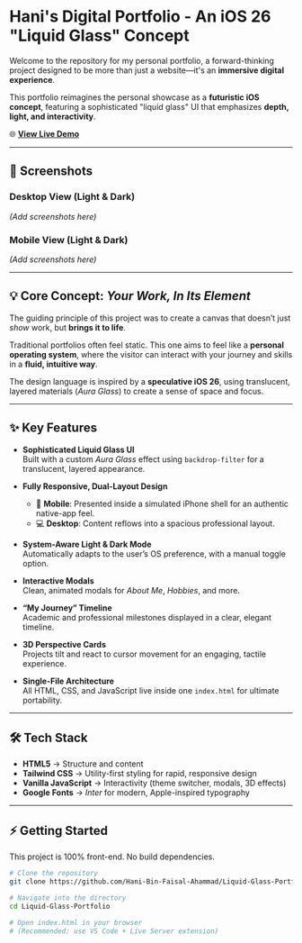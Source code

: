 # Hani's Digital Portfolio - An iOS 26 "Liquid Glass" Concept  

Welcome to the repository for my personal portfolio, a forward-thinking project designed to be more than just a website—it's an **immersive digital experience**.  

This portfolio reimagines the personal showcase as a **futuristic iOS concept**, featuring a sophisticated "liquid glass" UI that emphasizes **depth, light, and interactivity**.  

🌐 **[View Live Demo](https://hanibinfaisalahammad2025.vercel.app/)**  

---

## 📸 Screenshots  

### Desktop View (Light & Dark)  
*(Add screenshots here)*  

### Mobile View (Light & Dark)  
*(Add screenshots here)*  

---

## 💡 Core Concept: *Your Work, In Its Element*  

The guiding principle of this project was to create a canvas that doesn’t just *show* work, but **brings it to life**.  

Traditional portfolios often feel static. This one aims to feel like a **personal operating system**, where the visitor can interact with your journey and skills in a **fluid, intuitive way**.  

The design language is inspired by a **speculative iOS 26**, using translucent, layered materials (*Aura Glass*) to create a sense of space and focus.  

---

## ✨ Key Features  

- **Sophisticated Liquid Glass UI**  
  Built with a custom *Aura Glass* effect using `backdrop-filter` for a translucent, layered appearance.  

- **Fully Responsive, Dual-Layout Design**  
  - 📱 **Mobile**: Presented inside a simulated iPhone shell for an authentic native-app feel.  
  - 💻 **Desktop**: Content reflows into a spacious professional layout.  

- **System-Aware Light & Dark Mode**  
  Automatically adapts to the user’s OS preference, with a manual toggle option.  

- **Interactive Modals**  
  Clean, animated modals for *About Me*, *Hobbies*, and more.  

- **“My Journey” Timeline**  
  Academic and professional milestones displayed in a clear, elegant timeline.  

- **3D Perspective Cards**  
  Projects tilt and react to cursor movement for an engaging, tactile experience.  

- **Single-File Architecture**  
  All HTML, CSS, and JavaScript live inside one `index.html` for ultimate portability.  

---

## 🛠️ Tech Stack  

- **HTML5** → Structure and content  
- **Tailwind CSS** → Utility-first styling for rapid, responsive design  
- **Vanilla JavaScript** → Interactivity (theme switcher, modals, 3D effects)  
- **Google Fonts** → *Inter* for modern, Apple-inspired typography  

---

## ⚡ Getting Started  

This project is 100% front-end. No build dependencies.  

```bash
# Clone the repository
git clone https://github.com/Hani-Bin-Faisal-Ahammad/Liquid-Glass-Portfolio.git

# Navigate into the directory
cd Liquid-Glass-Portfolio

# Open index.html in your browser
# (Recommended: use VS Code + Live Server extension)
